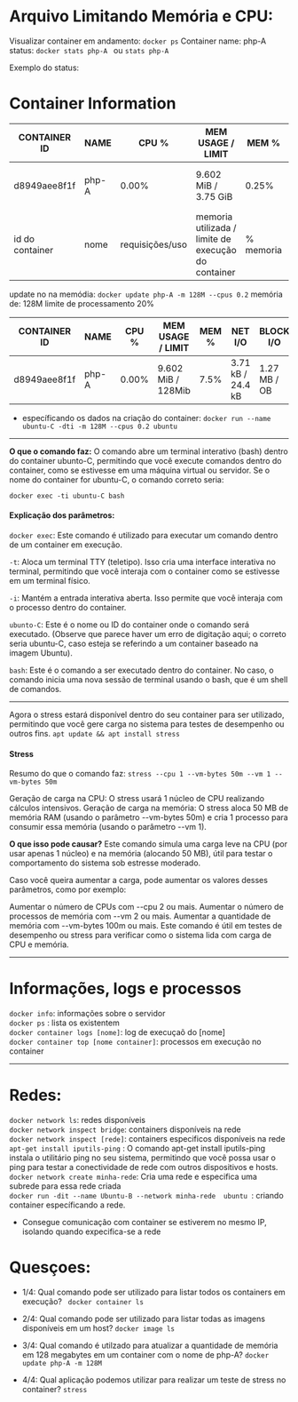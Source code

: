# Arquivo Limitando Memória e CPU:

Visualizar container em andamento: ```docker ps```
Container name: php-A
status: ```docker stats php-A ``` ou ```stats php-A ```

Exemplo do status:
# Container Information

| **CONTAINER ID** | **NAME** | **CPU %** | **MEM USAGE / LIMIT** | **MEM %** | **NET I/O**     | **BLOCK I/O**    | **PIDS** |
|------------------|----------|-----------|-----------------------|-----------|-----------------|------------------|----------|
| d8949aee8f1f     | php-A    | 0.00%     | 9.602 MiB / 3.75 GiB  | 0.25%     | 3.71 kB / 24.4 kB | 1.27 MB / OB     | 7        |
| id do container   | nome   | requisições/uso     | memoria utilizada / limite de execução do container  | % memoria    |output da rede | qtd. inf. salva em disco     | qtd. processos        |

update no na memódia: ```docker update php-A -m 128M --cpus 0.2```
memória de: 128M
limite de processamento 20%

| **CONTAINER ID** | **NAME** | **CPU %** | **MEM USAGE / LIMIT** | **MEM %** | **NET I/O**     | **BLOCK I/O**    | **PIDS** |
|------------------|----------|-----------|-----------------------|-----------|-----------------|------------------|----------|
| d8949aee8f1f     | php-A    | 0.00%     | 9.602 MiB / 128Mib  | 7.5%     | 3.71 kB / 24.4 kB | 1.27 MB / OB     | 7        |

- específicando os dados na criação do container: ```docker run --name ubuntu-C -dti -m 128M --cpus 0.2 ubuntu ```

---

**O que o comando faz:**
O comando abre um terminal interativo (bash) dentro do container ubunto-C, permitindo que você execute comandos dentro do container, como se estivesse em uma máquina virtual ou servidor.
Se o nome do container for ubuntu-C, o comando correto seria:

``docker exec -ti ubuntu-C bash``

#### Explicação dos parâmetros:

`docker exec`: Este comando é utilizado para executar um comando dentro de um container em execução.

`-t`: Aloca um terminal TTY (teletipo). Isso cria uma interface interativa no terminal, permitindo que você interaja com o container como se estivesse em um terminal físico.

`-i`: Mantém a entrada interativa aberta. Isso permite que você interaja com o processo dentro do container.

`ubunto-C`: Este é o nome ou ID do container onde o comando será executado. (Observe que parece haver um erro de digitação aqui; o correto seria ubuntu-C, caso esteja se referindo a um container baseado na imagem Ubuntu).

`bash`: Este é o comando a ser executado dentro do container. No caso, o comando inicia uma nova sessão de terminal usando o bash, que é um shell de comandos.

---

Agora o stress estará disponível dentro do seu container para ser utilizado, permitindo que você gere carga no sistema para testes de desempenho ou outros fins.
```apt update && apt install stress```

#### Stress
Resumo do que o comando faz: 
```stress --cpu 1 --vm-bytes 50m --vm 1 --vm-bytes 50m```

Geração de carga na CPU: O stress usará 1 núcleo de CPU realizando cálculos intensivos.
Geração de carga na memória: O stress aloca 50 MB de memória RAM (usando o parâmetro --vm-bytes 50m) e cria 1 processo para consumir essa memória (usando o parâmetro --vm 1).

**O que isso pode causar?**
Este comando simula uma carga leve na CPU (por usar apenas 1 núcleo) e na memória (alocando 50 MB), útil para testar o comportamento do sistema sob estresse moderado.

Caso você queira aumentar a carga, pode aumentar os valores desses parâmetros, como por exemplo:

Aumentar o número de CPUs com --cpu 2 ou mais.
Aumentar o número de processos de memória com --vm 2 ou mais.
Aumentar a quantidade de memória com --vm-bytes 100m ou mais.
Este comando é útil em testes de desempenho ou stress para verificar como o sistema lida com carga de CPU e memória.

  
---
# Informações, logs e processos

```docker info```: informações sobre o servidor <br>
```docker ps``` : lista os existentem <br>
```docker container logs [nome]```: log de execuçaõ do [nome] <br>
```docker container top [nome container]```: processos em execução no container <br>

---

# Redes:

```docker network ls```: redes disponíveis <br>
```docker network inspect bridge```: containers disponíveis na rede <br>
```docker network inspect [rede]```: containers especificos disponíveis na rede <br>
```apt-get install iputils-ping``` : O comando apt-get install iputils-ping instala o utilitário ping no seu sistema, permitindo que você possa usar o ping para testar a conectividade de rede com outros dispositivos e hosts.<br>
```docker network create minha-rede```: Cria uma rede e especifica uma subrede para essa rede criada <br>
```docker run -dit --name Ubuntu-B --network minha-rede  ubuntu ```: criando container específicando a rede.

* Consegue comunicação com container se estiverem no mesmo IP, isolando quando expecifica-se a rede

# Quesçoes:

- 1/4: Qual comando pode ser utilizado para listar todos os containers em execução? ``` docker container ls```

- 2/4: Qual comando pode ser utilizado para listar todas as imagens disponíveis em um host? ```docker image ls```

- 3/4: Qual comando é utilzado para atualizar a quantidade de memória em 128 megabytes em um container com o nome de php-A? ```docker update php-A -m 128M```

- 4/4: Qual aplicação podemos utilizar para realizar um teste de stress no container? ```stress```
